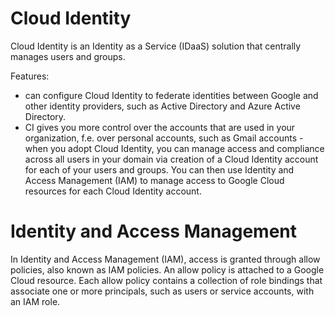 # Cloud Identity

Cloud Identity is an Identity as a Service (IDaaS) solution that centrally manages users and groups. 

Features:
- can configure Cloud Identity to federate identities between Google and other identity providers, such as Active Directory and Azure Active Directory.
- CI gives you more control over the accounts that are used in your organization, f.e. over personal accounts, such as Gmail accounts - when you adopt Cloud Identity, you can manage access and compliance across all users in your domain via creation of a Cloud Identity account for each of your users and groups. You can then use Identity and Access Management (IAM) to manage access to Google Cloud resources for each Cloud Identity account.

# Identity and Access Management

In Identity and Access Management (IAM), access is granted through allow policies, also known as IAM policies. An allow policy is attached to a Google Cloud resource. Each allow policy contains a collection of role bindings that associate one or more principals, such as users or service accounts, with an IAM role. 

